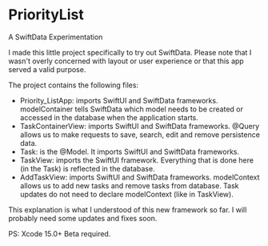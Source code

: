 # PriorityList
A SwiftData Experimentation

I made this little project specifically to try out SwiftData.
Please note that I wasn't overly concerned with layout or user experience or that this app served a valid purpose.

The project contains the following files:

- Priority_ListApp: imports SwiftUI and SwiftData frameworks. modelContainer tells SwiftData which model needs to be created or accessed in the database when the application starts.
- TaskContainerView: imports SwiftUI and SwiftData frameworks. @Query allows us to make requests to save, search, edit and remove persistence data.
- Task: is the @Model. It imports SwiftUI and SwiftData frameworks.
- TaskView: imports the SwiftUI framework. Everything that is done here (in the Task) is reflected in the database.
- AddTaskView: imports SwiftUI and SwiftData frameworks. modelContext allows us to add new tasks and remove tasks from database. Task updates do not need to declare modelContext (like in TaskView).

This explanation is what I understood of this new framework so far.
I will probably need some updates and fixes soon.

PS: Xcode 15.0+ Beta required.
